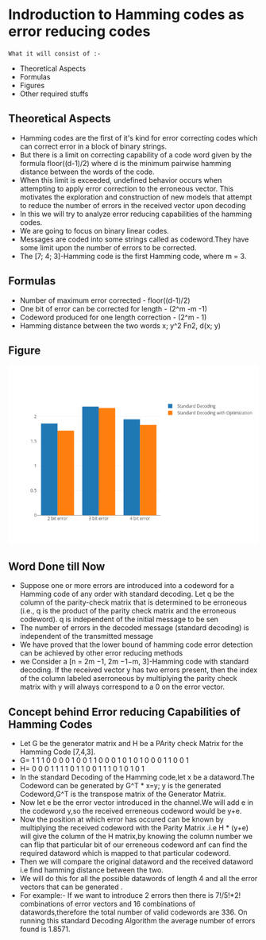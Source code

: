 # Indroduction to Hamming codes as error reducing codes

```
What it will consist of :- 
```

* Theoretical Aspects
* Formulas
* Figures
* Other required stuffs

## Theoretical Aspects

* Hamming codes are the first of it's kind for error correcting codes which can correct error in a block of binary strings. 
* But there is a limit on correcting capability of a code word given by the formula floor((d-1)/2) where d is the minimum pairwise hamming distance between the words of the code.
*  When this limit is exceeded, undefined behavior occurs when attempting to apply error correction to the erroneous vector. This motivates the exploration and construction of new models that attempt to reduce the number of errors in the
received vector upon decoding
* In this we will try to analyze error reducing capabilities of the hamming codes. 
* We are going to focus on binary linear codes. 
* Messages are coded into some strings called as codeword.They have some limit upon the number of errors to be corrected.
* The [7; 4; 3]-Hamming code is the first Hamming code, where m = 3.

## Formulas

* Number of maximum error corrected - floor((d-1)/2)
* One bit of error can be corrected for length - (2^m -m -1)
* Codeword produced for one length correction - (2^m - 1)
* Hamming distance between the two words x; y^2 Fn2, d(x; y)

## Figure

![Hamming Code](pyplot.png)



## Word Done till Now

*  Suppose one or more errors are introduced into a codeword for a Hamming code of any order with standard decoding. Let q be the column of the parity-check matrix that is
determined to be erroneous (i.e., q is the product of the parity check matrix and the erroneous codeword). q is independent
of the initial message to be sen
*  The number of errors in the decoded message (standard decoding) is independent of the transmitted message
*  We have proved that the lower bound of hamming code error detection can be achieved by other error reducing methods
*  we  Consider a [n = 2m −1, 2m −1−m, 3]-Hamming code with standard decoding. If the received vector y has two errors present, then the index of the column labeled aserroneous by multiplying the parity check matrix with y will
always correspond to a 0 on the error vector.

## Concept behind Error reducing Capabilities of Hamming Codes

* Let G be the generator matrix and H be a PArity check Matrix for the Hamming Code [7,4,3].
* G=
      1 1 1 0 0 0 0 
      1 0 0 1 1 0 0 
      0 1 0 1 0 1 0
      0 0 1 1 0 0 1
*  H=
      0 0 0 1 1 1 1
      0 1 1 0 0 1 1
      1 0 1 0 1 0 1
* In the standard Decoding of the Hamming code,let x be a dataword.The Codeword can be generated by G^T * x=y; y is the generated Codeword,G^T is the transpose matrix of the 
     Generator Matrix.
* Now let e be the error vector introduced in the channel.We will add e in the codeword y,so the received erreneous codeword would be y+e.
* Now the position at which error has occured can be known by multiplying the received codeword with the Parity Matrix .i.e H *  (y+e)  will give the column 
  of the H matrix,by knowing the column number we can flip that particular bit of our erreneous codeword anf can find the required dataword which is mapped to that 
   particular codeword.
* Then we will compare the original dataword and the received dataword i.e find hamming distance between the two.
* We will do this for all the possible datawords of length 4 and all the error vectors that can be generated .
* For example:-
  If we want to introduce 2 errors then there is 7!/5!*2! combinations of error vectors and 16 combinations of datawords,therefore the total number of valid codewords are
  336.
  On running this standard Decoding  Algorithm the average number of errors found is 1.8571.


  

